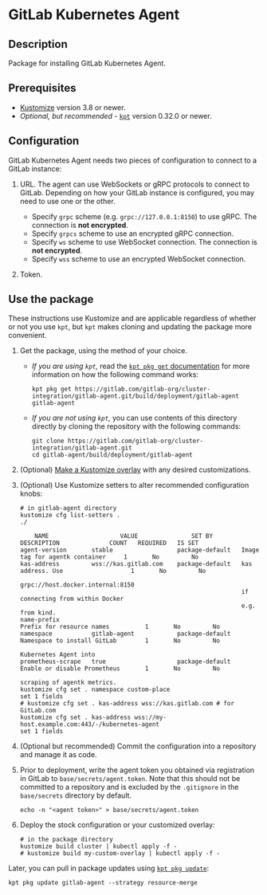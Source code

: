 # GitLab Kubernetes Agent

## Description

Package for installing GitLab Kubernetes Agent.

## Prerequisites

- [Kustomize](https://kustomize.io/) version 3.8 or newer.
- *Optional, but recommended* - [`kpt`](https://googlecontainertools.github.io/kpt/) version 0.32.0 or newer.

## Configuration

GitLab Kubernetes Agent needs two pieces of configuration to connect to a GitLab instance:

1. URL. The agent can use WebSockets or gRPC protocols to connect to GitLab. Depending
   on how your GitLab instance is configured, you may need to use one or the other.

   - Specify `grpc` scheme (e.g. `grpc://127.0.0.1:8150`) to use gRPC. The connection is **not encrypted**.
   - Specify `grpcs` scheme to use an encrypted gRPC connection.
   - Specify `ws` scheme to use WebSocket connection. The connection is **not encrypted**.
   - Specify `wss` scheme to use an encrypted WebSocket connection.

1. Token.

## Use the package

These instructions use Kustomize and are applicable regardless of whether or not
you use `kpt`, but `kpt` makes cloning and updating the package more convenient.

1. Get the package, using the method of your choice.

   - *If you are using `kpt`,* read the
     [`kpt pkg get` documentation](https://googlecontainertools.github.io/kpt/guides/consumer/get/)
     for more information on how the following command works:

      ```shell
      kpt pkg get https://gitlab.com/gitlab-org/cluster-integration/gitlab-agent.git/build/deployment/gitlab-agent gitlab-agent
      ```

   - *If you are not using `kpt`,* you can use contents of this directory directly
     by cloning the repository with the following commands:

     ```shell
     git clone https://gitlab.com/gitlab-org/cluster-integration/gitlab-agent.git
     cd gitlab-agent/build/deployment/gitlab-agent
     ```

1. (Optional) [Make a Kustomize overlay](https://kubernetes-sigs.github.io/kustomize/guides/offtheshelf/)
   with any desired customizations.

1. (Optional) Use Kustomize setters to alter recommended configuration knobs:

    ```shell
    # in gitlab-agent directory
    kustomize cfg list-setters .
    ./

        NAME                    VALUE               SET BY                  DESCRIPTION              COUNT   REQUIRED   IS SET
    agent-version       stable                  package-default   Image tag for agentk container     1       No         No
    kas-address         wss://kas.gitlab.com    package-default   kas address. Use                   1       No         No
                                                                  grpc://host.docker.internal:8150
                                                                  if connecting from within Docker
                                                                  e.g. from kind.
    name-prefix                                                   Prefix for resource names          1       No         No
    namespace           gitlab-agent            package-default   Namespace to install GitLab        1       No         No
                                                                  Kubernetes Agent into
    prometheus-scrape   true                    package-default   Enable or disable Prometheus       1       No         No
                                                                  scraping of agentk metrics.
    kustomize cfg set . namespace custom-place
    set 1 fields
    # kustomize cfg set . kas-address wss://kas.gitlab.com # for GitLab.com
    kustomize cfg set . kas-address wss://my-host.example.com:443/-/kubernetes-agent
    set 1 fields
    ```

1. (Optional but recommended) Commit the configuration into a repository and manage it as code.

1. Prior to deployment, write the agent token you obtained via registration in GitLab to `base/secrets/agent.token`.
   Note that this should not be committed to a repository and is excluded by the `.gitignore` in the `base/secrets`
   directory by default.

    ```shell
    echo -n "<agent token>" > base/secrets/agent.token
    ```

1. Deploy the stock configuration or your customized overlay:

    ```shell
    # in the package directory
    kustomize build cluster | kubectl apply -f -
    # kustomize build my-custom-overlay | kubectl apply -f -
    ```

Later, you can pull in package updates using
[`kpt pkg update`](https://googlecontainertools.github.io/kpt/guides/consumer/update/):

```shell
kpt pkg update gitlab-agent --strategy resource-merge
```
